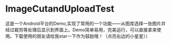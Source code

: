 # ImageCutandUploadTest
这是一个Android平台的Demo,实现了常用的一个功能——从图库选择一张图片并经过裁剪等处理后显示到界面上。Demo简单易用，完美运行，可以直接拿来使用。下载使用的朋友请给我star一下作为鼓励哦！（点亮右边的小星星））
